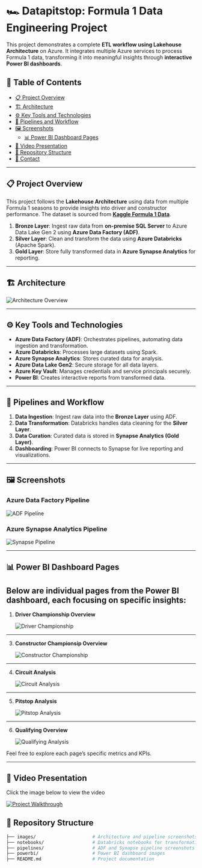 # 🏎️ Datapitstop: Formula 1 Data Engineering Project

This project demonstrates a complete **ETL workflow using Lakehouse Architecture** on Azure. It integrates multiple Azure services to process Formula 1 data, transforming it into meaningful insights through **interactive Power BI dashboards**.

## 📁 Table of Contents
- [📋 Project Overview](#-project-overview)
- [🏗️ Architecture](#️-architecture)
- [⚙️ Key Tools and Technologies](#️-key-tools-and-technologies)
- [🔄 Pipelines and Workflow](#-pipelines-and-workflow)
- [🖼️ Screenshots](#️-screenshots)
  - [📊 Power BI Dashboard Pages](#️-power-bi-dashboard-pages)
- [🎥 Video Presentation](#-video-presentation)
- [📂 Repository Structure](#-repository-structure)
- [📧 Contact](#-contact)

---

## 📋 Project Overview

This project follows the **Lakehouse Architecture** using data from multiple Formula 1 seasons to provide insights into driver and constructor performance. The dataset is sourced from **[Kaggle Formula 1 Data](https://www.kaggle.com/datasets/melissamonfared/formula-1/data)**.

1. **Bronze Layer**: Ingest raw data from **on-premise SQL Server** to Azure Data Lake Gen 2 using **Azure Data Factory (ADF)**.
2. **Silver Layer**: Clean and transform the data using **Azure Databricks** (Apache Spark).
3. **Gold Layer**: Store fully transformed data in **Azure Synapse Analytics** for reporting.

---

## 🏗️ Architecture

![Architecture Overview](assets/building-data-pipelines-with-delta-lake-120823%20(1).png)

---

## ⚙️ Key Tools and Technologies

- **Azure Data Factory (ADF)**: Orchestrates pipelines, automating data ingestion and transformation.
- **Azure Databricks**: Processes large datasets using Spark.
- **Azure Synapse Analytics**: Stores curated data for analysis.
- **Azure Data Lake Gen2**: Secure storage for all data layers.
- **Azure Key Vault**: Manages credentials and service principals securely.
- **Power BI**: Creates interactive reports from transformed data.

---

## 🔄 Pipelines and Workflow

1. **Data Ingestion**: Ingest raw data into the **Bronze Layer** using ADF.
2. **Data Transformation**: Databricks handles data cleaning for the **Silver Layer**.
3. **Data Curation**: Curated data is stored in **Synapse Analytics (Gold Layer)**.
4. **Dashboarding**: Power BI connects to Synapse for live reporting and visualizations.

---

## 🖼️ Screenshots

### Azure Data Factory Pipeline
![ADF Pipeline](assets/Data%20Factory%20Pipeline.png)

### Azure Synapse Analytics Pipeline
![Synapse Pipeline](assets/Synapse%20Analytics%20Pipeline.png)

---

## 📊 Power BI Dashboard Pages
Below are individual pages from the Power BI dashboard, each focusing on specific insights:
---
1. **Driver Championship Overview**

   ![Driver Championship](assets/Driver%20Championship.jpg)
---
3. **Constructor Championsip Overview**  

   ![Constructor Championship](assets/Constructor%20Championship.jpg)
---
4. **Circuit Analysis**  

   ![Circuit Analysis](assets/Circuit%20Analysis.jpg)
---
5. **Pitstop Analysis**  

   ![Pitstop Analysis](assets/Pit%20Stop%20Analysis.jpg)
---
6. **Qualifying Overview**  

   ![Qualifying Analysis](assets/Qualifying.png)

Feel free to explore each page’s specific metrics and KPIs.

---

## 🎥 Video Presentation

Click the image below to view the video

[![Project Walkthrough](assets/Thumbnail.jpg)](https://github.com/dsp196/Datapitstop/raw/refs/heads/main/assets/Updated_dashboard_video%20-%20Made%20with%20Clipchamp.mp4)



## 📂 Repository Structure

```bash
├── images/                     # Architecture and pipeline screenshots
├── notebooks/                  # Databricks notebooks for transformations
├── pipelines/                  # ADF and Synapse pipeline screenshots
├── powerbi/                    # Power BI dashboard images
├── README.md                   # Project documentation
